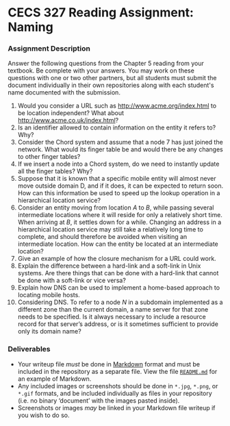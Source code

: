 # CECS 327 Reading Assignment: Naming

### Assignment Description
Answer the following questions from the Chapter 5 reading from your textbook. Be complete with your answers. You may work on these questions with one or two other partners, but all students must submit the document individually in their own repositories along with each student's name documented with the submission.

1. Would you consider a URL such as http://www.acme.org/index.html to be location independent? What about http://www.acme.co.uk/index.html?
2. Is an identifier allowed to contain information on the entity it refers to? Why?
3. Consider the Chord system and assume that a node 7 has just joined the network. What would its finger table be and would there be any changes to other finger tables?
4. If we insert a node into a Chord system, do we need to instantly update all the finger tables? Why?
5. Suppose that it is known that a specific mobile entity will almost never move outside domain D, and if it does, it can be expected to return soon. How can this information be used to speed up the lookup operation in a hierarchical location service?
6. Consider an entity moving from location $A$ to $B$, while passing several intermediate locations where it will reside for only a relatively short time. When arriving at $B$, it settles down for a while. Changing an address in a hierarchical location service may still take a relatively long time to complete, and should therefore be avoided when visiting an intermediate location. How can the entity be located at an intermediate location?
7. Give an example of how the closure mechanism for a URL could work.
8. Explain the difference between a hard-link and a soft-link in Unix systems. Are there things that can be done with a hard-link that cannot be done with a soft-link or vice versa?
9. Explain how DNS can be used to implement a home-based approach to locating mobile hosts.
10. Considering DNS. To refer to a node $N$ in a subdomain implemented as a different zone than the current domain, a name server for that zone needs to be specified. Is it always necessary to include a resource record for that server’s address, or is it sometimes sufficient to provide only its domain name?

### Deliverables
* Your writeup file *must* be done in [Markdown](https://docs.github.com/en/get-started/writing-on-github/getting-started-with-writing-and-formatting-on-github/basic-writing-and-formatting-syntax) format and must be included in the repository as a separate file. View the file [`README.md`](README.md?plain=1) for an example of Markdown.
* Any included images or screenshots should be done in `*.jpg`, `*.png`, or `*.gif` formats, and be included individually as files in your repository (i.e. no binary ‘document’ with the images pasted inside).
* Screenshots or images *may* be linked in your Markdown file writeup if you wish to do so.
